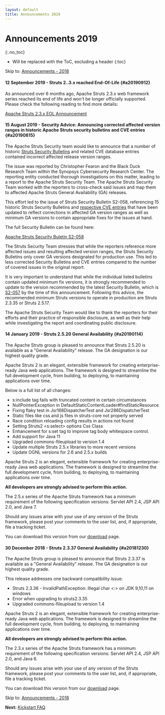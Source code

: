 ```yaml
---
layout: default
title: Announcements 2019
---
```


# Announcements 2019
{:.no_toc}

* Will be replaced with the ToC, excluding a header
{:toc}

<p class="pull-right">
  Skip to: <a href="announce-2018.html">Announcements - 2018</a>
</p>

#### 12 September 2019 - Struts 2..3.x reached End-Of-Life {#a20190912}

As announced over 6 months ago, Apache Struts 2.3.x web framework series reached its end of life and won't be longer 
officially supported. Please check the following reading to find more details:

[Apache Struts 2.3.x EOL Announcement](struts23-eol-announcement)

#### 15 August 2019 - Security Advice: Announcing corrected affected version ranges in historic Apache Struts security bulletins and CVE entries {#a20190815}

The Apache Struts Security team would like to announce that a number of historic [Struts Security Bulletins](https://cwiki.apache.org/confluence/display/WW/Security+Bulletin) and related CVE database entries contained incorrect affected release version ranges.

The issue was reported by Christopher Fearon and the Black Duck Research Team within the Synopsys Cybersecurity Research Center. The reporting entity conducted thorough investigations on this matter, leading to a report to the Apache Struts Security Team. The Apache Struts Security Team worked with the reporters to cross-check said issues and map them to affected Apache Struts General Availability (GA) releases.

This effort led to the issue of Struts Security Bulletin S2-058, referencing 15 historic Struts Security Bulletins and [respective CVE entries](https://github.com/CVEProject/cvelist/pull/2423/files) that have been updated to reflect corrections in affected GA version ranges as well as minimum GA versions to contain appropriate fixes for the issues at hand.

The full Security Bulletin can be found here:

[Apache Struts Security Buletin S2-058](https://cwiki.apache.org/confluence/display/WW/S2-058)

The Struts Security Team stresses that while the reporters reference more affected issues and resulting affected version ranges, the Struts Security Bulletins only cover GA versions designated for production use. This led to less corrected Security Bulletins and CVE entries compared to the number of covered issues in the original report.
 
It is very important to understand that while the individual listed bulletins contain updated minimum fix versions, it is strongly recommended to update to the version recommended by the latest Security Bulletin, which is [S2-057](https://cwiki.apache.org/confluence/display/WW/S2-057) by the time of this announcement. Following this advice, the recommended minimum Struts versions to operate in production are Struts 2.3.35 or Struts 2.5.17.

The Apache Struts Security Team would like to thank the reporters for their efforts and their practice of responsible disclosure, as well as their help while investigating the report and coordinating public disclosure.

#### 14 January 2019 - Struts 2.5.20 General Availability {#a20190114}

The Apache Struts group is pleased to announce that Struts 2.5.20 is available as a "General Availability"
release. The GA designation is our highest quality grade.

Apache Struts 2 is an elegant, extensible framework for creating enterprise-ready Java web applications.
The framework is designed to streamline the full development cycle, from building, to deploying,
to maintaining applications over time.

Below is a full list of all changes:

- s:include tag fails with truncated content in certain circumstances
- NullPointerException in DefaultStaticContentLoader#findStaticResource
- Fixing flaky test in Jsr168DispatcherTest and Jsr286DispatcherTest
- Static files like css and js files in struts-core not properly served
- Race condition reloading config results in actions not found
- Setting Struts2 <s:select> options Css Class
- Enhancement for s:set tag to improve tag body whitespace control.
- Add support for Java 11
- Upgraded commons-fileupload to version 1.4
- Update multiple Struts 2.5.x libraries to more recent versions
- Update OGNL versions for 2.6 and 2.5.x builds
 
Apache Struts 2 is an elegant, extensible framework for creating enterprise-ready Java web applications.
The framework is designed to streamline the full development cycle, from building, to deploying,
to maintaining applications over time.

**All developers are strongly advised to perform this action.**

The 2.5.x series of the Apache Struts framework has a minimum requirement of the following specification versions:
Servlet API 2.4, JSP API 2.0, and Java 7.

Should any issues arise with your use of any version of the Struts framework, please post your comments
to the user list, and, if appropriate, file a tracking ticket.

You can download this version from our [download](download.cgi#struts-ga) page.

#### 30 December 2018 - Struts 2.3.37 General Availability {#a20181230}

The Apache Struts group is pleased to announce that Struts 2.3.37 is available as a "General Availability"
release. The GA designation is our highest quality grade.

This release addresses one backward compatibility issue:

- Struts 2.3.36 - InvalidPathException: Illegal char <:> on JDK 9,10,11 on windows
- Error when upgrading to struts2.3.35
- Upgraded commons-fileupload to version 1.4

Apache Struts 2 is an elegant, extensible framework for creating enterprise-ready Java web applications.
The framework is designed to streamline the full development cycle, from building, to deploying,
to maintaining applications over time.

**All developers are strongly advised to perform this action.**

The 2.3.x series of the Apache Struts framework has a minimum requirement of the following specification versions:
Servlet API 2.4, JSP API 2.0, and Java 6.

Should any issues arise with your use of any version of the Struts framework, please post your comments
to the user list, and, if appropriate, file a tracking ticket.

You can download this version from our [download](download.cgi#struts-23x) page.

<p class="pull-right">
  Skip to: <a href="announce-2018.html">Announcements - 2018</a>
</p>

<p class="pull-left">
  <strong>Next:</strong>
  <a href="kickstart.html">Kickstart FAQ</a>
</p>
